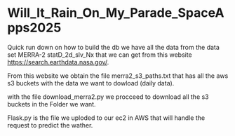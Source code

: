 # Will_It_Rain_On_My_Parade_SpaceApps2025


Quick run down on how to build  the  db we have all  the data from the data set  MERRA-2 statD_2d_slv_Nx that we can get from this website https://search.earthdata.nasa.gov/.

From this website we  obtain the file  merra2_s3_paths.txt that has all the aws s3  buckets  with the data we want to  dowload (daily data).

with the  file  download_merra2.py we procceed to download  all the s3 buckets in the Folder  we want.

Flask.py is  the file  we uploded  to our  ec2  in AWS that  will handle the  request to predict the wather.

